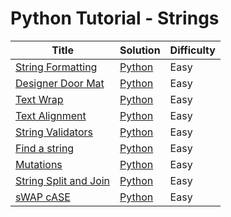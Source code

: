 # Python Tutorial - Strings

| Title | Solution | Difficulty |
| ----- | -------- | ---------- |
| [String Formatting](https://www.hackerrank.com/challenges/python-string-formatting) | [Python](./String%20Formatting/main.py) | Easy |
| [Designer Door Mat](https://www.hackerrank.com/challenges/designer-door-mat) | [Python](./Designer%20Door%20Mat/main.py) | Easy |
| [Text Wrap](https://www.hackerrank.com/challenges/text-wrap) | [Python](./Text%20Wrap/main.py) | Easy |
| [Text Alignment](https://www.hackerrank.com/challenges/text-alignment) | [Python](./Text%20Alignment/main.py) | Easy |
| [String Validators](https://www.hackerrank.com/challenges/string-validators) | [Python](./String%20Validators/main.py) | Easy |
| [Find a string](https://www.hackerrank.com/challenges/find-a-string) | [Python](./Find%20a%20string/main.py) | Easy |
| [Mutations](https://www.hackerrank.com/challenges/python-mutations) | [Python](./Mutations/main.py) | Easy |
| [String Split and Join](https://www.hackerrank.com/challenges/python-string-split-and-join) | [Python](./String%20Split%20and%20Join/main.py) | Easy |
| [sWAP cASE](https://www.hackerrank.com/challenges/swap-case) | [Python](./sWAP%20cASE/main.py) | Easy |
